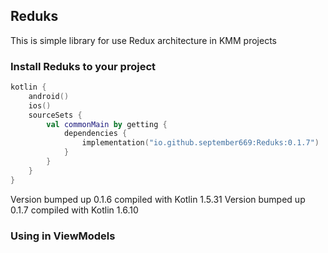 ## Reduks

This is simple library for use Redux architecture in KMM projects

### Install Reduks to your project

```kotlin
kotlin {
    android()
    ios()
    sourceSets {
        val commonMain by getting {
            dependencies {
                implementation("io.github.september669:Reduks:0.1.7")
            }
        }
    }
}
```

Version bumped up 0.1.6 compiled with Kotlin 1.5.31
Version bumped up 0.1.7 compiled with Kotlin 1.6.10

### Using in ViewModels

```kotlin

```